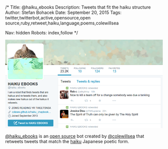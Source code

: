 /*
Title: @haiku_ebooks
Description: Tweets that fit the haiku structure
Author: Stefan Bohacek
Date: September 20, 2015
Tags: twitter,twitterbot,active,opensource,open source,ruby,retweet,haiku,language,poems,colewillsea

Nav: hidden
Robots: index,follow
*/

[![](/content/bots/twitterbots/images/haiku_ebooks.png)](https://twitter.com/haiku_ebooks)

[@haiku_ebooks](https://twitter.com/haiku_ebooks) is an [open source](https://github.com/coleww/haiku_ebooks) bot created by [@colewillsea](https://twitter.com/colewillsea) that retweets tweets that match the [haiku](https://en.wikipedia.org/wiki/Haiku) Japanese poetic form.